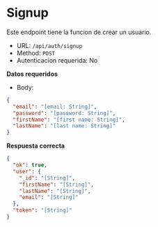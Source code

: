 # Signup

Este endpoint tiene la funcion de crear un usuario.

- URL: `/api/auth/signup`
- Method: `POST`
- Autenticacion requerida: No

**Datos requeridos**

- Body:

```json
{
  "email": "[email: String]",
  "password": "[password: String]",
  "firstName": "[first name: String]",
  "lastName": "[last name: String]"
}
```

**Respuesta correcta**

```json
{
  "ok": true,
  "user": {
    "_id": "[String]",
    "firstName": "[String]",
    "lastName": "[String]",
    "email": "[String]"
  },
  "token": "[String]"
}
```
